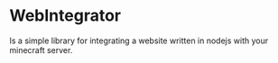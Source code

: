 # WebIntegrator
Is a simple library for integrating a website written in nodejs with your minecraft server.
